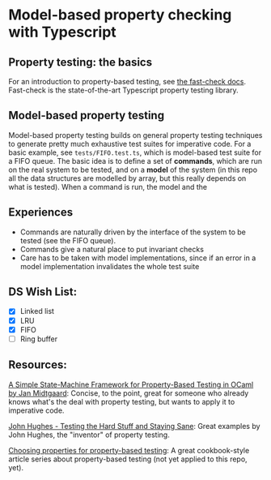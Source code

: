 # Model-based property checking with Typescript

## Property testing: the basics
For an introduction to property-based testing, see [the fast-check docs](https://github.com/dubzzz/fast-check/blob/main/documentation/HandsOnPropertyBased.md).
Fast-check is the state-of-the-art Typescript property testing library.

## Model-based property testing
Model-based property testing builds on general property testing techniques to generate pretty much exhaustive test suites for imperative code.
For a basic example, see `tests/FIFO.test.ts`, which is model-based test suite for a FIFO queue.
The basic idea is to define a set of **commands**, which are run on the real system to be tested, and on a **model** of the system (in this repo all the data structures are modelled by array, but this really depends on what is tested). When a command is run, the model and the

## Experiences
- Commands are naturally driven by the interface of the system to be tested (see the FIFO queue).
- Commands give a natural place to put invariant checks
- Care has to be taken with model implementations, since if an error in a model implementation invalidates the whole test suite

## DS Wish List:
- [x] Linked list
- [x] LRU
- [x] FIFO
- [ ] Ring buffer

## Resources:

[A Simple State-Machine Framework for Property-Based Testing in OCaml by Jan Midtgaard](https://janmidtgaard.dk/papers/Midtgaard%3AOCaml20.pdf): Concise, to the point, great for someone who already knows what's the deal with property testing, but wants to apply it to imperative code.

[John Hughes - Testing the Hard Stuff and Staying Sane](https://www.youtube.com/watch?v=zi0rHwfiX1Q&t=594s): Great examples by John Hughes, the "inventor" of property testing.

[Choosing properties for property-based testing](https://fsharpforfunandprofit.com/posts/property-based-testing-2/): A great cookbook-style article series about property-based testing (not yet applied to this repo, yet).